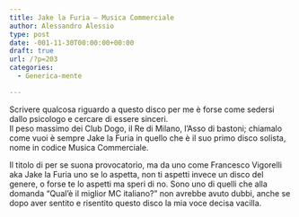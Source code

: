 ```yaml
---
title: Jake la Furia – Musica Commerciale
author: Alessandro Alessio
type: post
date: -001-11-30T00:00:00+00:00
draft: true
url: /?p=203
categories:
  - Generica-mente

---
```

Scrivere qualcosa riguardo a questo disco per me è forse come sedersi dallo psicologo e cercare di essere sinceri.  
Il peso massimo dei Club Dogo, il Re di Milano, l&#8217;Asso di bastoni; chiamalo come vuoi è sempre Jake la Furia in quello che è il suo primo disco solista, nome in codice Musica Commerciale.

Il titolo di per se suona provocatorio, ma da uno come Francesco Vigorelli aka Jake la Furia uno se lo aspetta, non ti aspetti invece un disco del genere, o forse te lo aspetti ma speri di no. Sono uno di quelli che alla domanda &#8220;Qual&#8217;è il miglior MC italiano?&#8221; non avrebbe avuto dubbi, anche se dopo aver sentito e risentito questo disco la mia voce decisa vacilla.